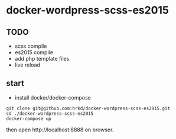 # docker-wordpress-scss-es2015

## TODO

- scss compile
- es2015 compile
- add php template files
- live reload

## start

- install docker/docker-compose

```
git clone git@github.com:hrkd/docker-wordpress-scss-es2015.git
cd ./docker-wordpress-scss-es2015
docker-compose up
```

then open http://localhost:8888 on browser.
